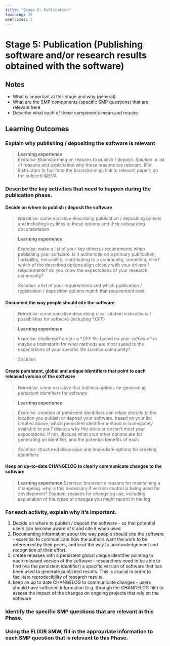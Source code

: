 ```yaml
---
title: "Stage 5: Publication"
teaching: 10
exercises: 2
---
```


# Stage 5: Publication (Publishing software and/or research results obtained with the software)

## Notes

- What is important at this stage and why (general)
- What are the SMP components (specific SMP questions) that are relevant here
- Describe what each of these components mean and require.


## Learning Outcomes

### Explain why publishing / depositing the software is relevant

> **Learning experience**    
> _Exercise_: Brainstorming on reasons to publish / deposit. 
> _Solution_: a list of reasons and explanation why these reasons are relevant. 
>  (For instructors to facilitate the brainstorming: link to relevant papers on the subject) @EVA

### Describe the key activities that need to happen during the publication phase.


#### Decide on where to publish / deposit the software

> _Narrative_: some narrative describing publication / depositing options and including key links to these options and their onboarding documentation 

> **Learning experience**

> _Exercise_: make a list of your key drivers / requirements when publishing your software. is it authorship on a primary publication, findability, reusability, contributing to a community, something else? which of the described options align closely with your drivers / requirements? do you know the expectations of your research community?

> _Solution_: a list of your requirements and which publication / registration / deposition options match that requirement best


#### Document the way people should cite the software

> _Narrative_: some narrative describing clear citation instructions / possibilities for software (including *.CFF) 

> **Learning experience**

> _Exercise_: challenge? create a *.CFF file based on your software? or maybe a brainstorm for what methods are most suited to the expectations of your specific life science community?

> _Solution_: 


#### Create persistent, global and unique identifiers that point to each released version of the software 

> _Narrative_: some narrative that outlines options for generating persistent identifiers for software 

> **Learning experience**

> _Exercise_: creation of persistent identifiers can relate directly to the location you publish or deposit your software. based on your list created above, which persistent identifier method is immediately available to you?
> discuss why this does or doesn't meet your expectations. if not, discuss what your other options are for generating an identifier, and the potential benefits of each 

> _Solution_: structured discussion and immediate options for creating identifiers


#### Keep an up-to-date CHANGELOG to clearly communicate changes to the software

> **Learning experience**
> _Exercise_: brainstorm reasons for maintaining a changelog. why is this necessary if version control is being used for development?
> _Solution_: reasons for changelog use, including explanation of the types of changes you might record in the log


### For each activity, explain why it’s important.

1. Decide on where to publish / deposit the software - so that potential users can become aware of it and cite it when used
2. Documenting information about the way people should cite the software - essential to communicate how the authors want the work to be referenced by their peers, and lead the way to acknowledgement and recognition of their effort. 
3. create releases with a persistent global unique identifier pointing to each released version of the software - researchers need to be able to find (via the persistent identifier) a specific version of software that has been used to generate published results. This is crucial in order to facilitate reproducibility of research results. 
4. keep an up to date CHANGELOG to communicate changes - users should have sufficient information (e.g. through the CHANGELOG file) to assess the impact of the changes on ongoing projects that rely on the software

### Identify the specific SMP questions that are relevant in this Phase.

### Using the ELIXIR SMW, fill in the appropriate information to each SMP question that is relevant to this Phase.
